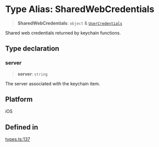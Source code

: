 # Type Alias: SharedWebCredentials

> **SharedWebCredentials**: `object` & [`UserCredentials`](UserCredentials.md)

Shared web credentials returned by keychain functions.

## Type declaration

### server

> **server**: `string`

The server associated with the keychain item.

## Platform

iOS

## Defined in

[types.ts:137](https://github.com/oblador/react-native-keychain/blob/6ec8fdb5b967a106085e74014d8072182c9fca28/src/types.ts#L137)
